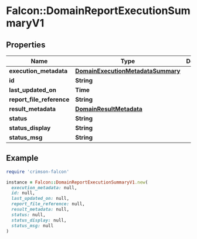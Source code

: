 # Falcon::DomainReportExecutionSummaryV1

## Properties

| Name | Type | Description | Notes |
| ---- | ---- | ----------- | ----- |
| **execution_metadata** | [**DomainExecutionMetadataSummary**](DomainExecutionMetadataSummary.md) |  |  |
| **id** | **String** |  |  |
| **last_updated_on** | **Time** |  |  |
| **report_file_reference** | **String** |  | [optional] |
| **result_metadata** | [**DomainResultMetadata**](DomainResultMetadata.md) |  | [optional] |
| **status** | **String** |  |  |
| **status_display** | **String** |  |  |
| **status_msg** | **String** |  |  |

## Example

```ruby
require 'crimson-falcon'

instance = Falcon::DomainReportExecutionSummaryV1.new(
  execution_metadata: null,
  id: null,
  last_updated_on: null,
  report_file_reference: null,
  result_metadata: null,
  status: null,
  status_display: null,
  status_msg: null
)
```

